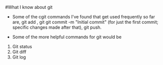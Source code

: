 #What I know about git 

- Some of the cgit commands I've found that get used frequently so far are, git add <file name>, git git commit -m "Initial commit" (for just the first commit; specific changes made after that), git push.

- Some of the more helpful commands for git would be

1. Git status
2. Git diff
3. Git log 

